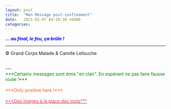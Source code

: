 ```yaml
---
layout: post
title:  "Mon Message post-confinement"
date:   2021-02-07 04:39:30 +0400
categories: 
---
```



<span style="color: blue">***... au final, le feu, ça brûle !***</span>
<br/>


---
&copy;  Grand Corps Malade & Camille Lellouche

<br>
---

<br>
<span style="color: green">***Certains messages sont émis "en clair". En espérant ne pas faire fausse route !***</span>
<br/>
<br>
<span style="color: #ff531a">***Only positive here !***</span>
<br/>
<br>
<a href="https://pixabay.com/fr/users/alexey_hulsov-388655/?tab=latest" target="_blank"><span style="color:  #ff3349">***Des images à la place des mots***</span></a>
